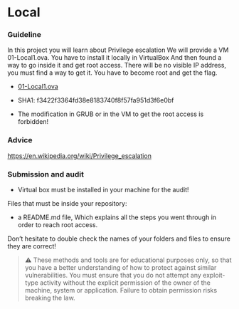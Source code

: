 # Local

### Guideline

In this project you will learn about Privilege escalation We will provide a VM 01-Local1.ova.
You have to install it locally in VirtualBox And then found a way to go inside it and get root access.
There will be no visible IP address, you must find a way to get it.
You have to become root and get the flag.

- [01-Local1.ova](https://assets.01-edu.org/cybersecurity/local1/01-Local1.ova)
- SHA1: f3422f3364fd38e8183740f8f57fa951d3f6e0bf

- The modification in GRUB or in the VM to get the root access is forbidden!

### Advice

https://en.wikipedia.org/wiki/Privilege_escalation

### Submission and audit

- Virtual box must be installed in your machine for the audit!

Files that must be inside your repository:

- a README.md file, Which explains all the steps you went through in order to reach root access.

Don’t hesitate to double check the names of your folders and files to ensure they are correct!

> ⚠️ These methods and tools are for educational purposes only, so that you have a better understanding of how to protect against similar vulnerabilities. You must ensure that you do not attempt any exploit-type activity without the explicit permission of the owner of the machine, system or application. Failure to obtain permission risks breaking the law.
